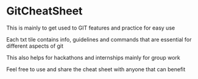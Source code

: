 # GitCheatSheet

This is mainly to get used to GIT features and practice for easy use

Each txt tile contains info, guidelines and commands that are essential for different aspects of git

This also helps for hackathons and internships mainly for group work

Feel free to use and share the cheat sheet with anyone that can benefit
